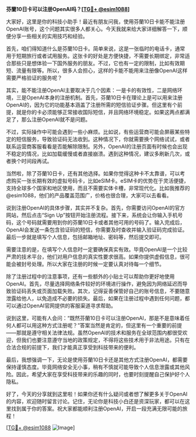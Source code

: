 **芬蘭10日卡可以注册OpenAI吗？[[TG💪+ @esim1088](https://t.me/s/esim1088)]**

大家好，这里是你的科技小助手！最近有朋友问我，使用芬蘭10日卡能不能注册OpenAI账号，这个问题其实很多人都关心。今天我就来给大家详细解答一下，顺便分享一些相关的实用技巧和经验。

首先，咱们得知道什么是芬蘭10日卡。简单来说，这是一张临时的电话卡，通常用于短期旅行或者试用服务。这张卡的好处是方便快捷，不需要长期绑定，非常适合那些只是想体验一下国外服务的朋友。不过，它也有一定的限制，比如有效期短、流量有限等。所以，很多人会担心，这样的卡能不能用来注册像OpenAI这样需要严格验证的服务呢？

其实，能不能注册OpenAI主要取决于几个因素：一是卡的有效性，二是网络环境，三是OpenAI本身的注册机制。首先，芬蘭10日卡在理论上是可以用来注册OpenAI的，因为它的功能基本涵盖了注册所需的短信验证步骤。但这里有个前提，就是你的卡必须能够正常接收国际短信，并且网络环境稳定。如果这两点都满足了，那么注册OpenAI就不是问题。

不过，实际操作中可能会遇到一些小麻烦。比如说，有些运营商可能会屏蔽某些特定的短信服务，导致验证码无法收到。这种情况下，你就需要换个网络试试，或者联系运营商客服看看是否能解除限制。另外，OpenAI的注册页面有时候也会出现不稳定的情况，比如加载缓慢或者直接崩溃。遇到这种情况，建议多刷新几次，或者换个时间段再试。

当然啦，除了芬蘭10日卡，还有其他选择。如果你觉得这种卡不太靠谱，可以考虑购买一张长期有效的虚拟号码卡，比如eSIM卡。eSIM卡的优势在于灵活便捷，支持全球多个国家和地区使用，而且不需要实体卡槽，非常现代化。比如我推荐的@esim1088，他们的产品覆盖范围广，价格也很合理，大家可以去看看。

说到注册OpenAI的具体步骤，其实并不复杂。首先，你需要访问OpenAI的官方网站，然后点击“Sign Up”按钮开始注册流程。接下来，系统会让你输入手机号码，这个号码就需要用到你的芬蘭10日卡或者其他可用的号码了。输入完成后，OpenAI会发送一条包含验证码的短信，你需要及时查收并输入验证码完成验证。最后一步就是填写个人信息，包括邮箱地址、密码等，然后提交即可。

需要注意的是，在填写个人信息时一定要确保真实有效。毕竟OpenAI是一个比较严肃的技术平台，他们对用户信息的真实性要求很高。如果你提供虚假信息，很可能会被封号处理。所以大家在注册的时候一定要认真对待每一个细节。

除了注册过程中的注意事项，还有一些额外的小贴士可以帮助你更好地使用OpenAI。首先，尽量选择网络条件较好的环境进行操作，避免因为网络延迟而导致验证码丢失或页面加载失败。其次，记得妥善保管好自己的账号信息，不要随意泄露给他人，以免造成不必要的损失。最后，如果在注册过程中遇到任何问题，都可以通过OpenAI官网提供的客服渠道寻求帮助。

说到这里，可能有人会问：“既然芬蘭10日卡可以注册OpenAI，那是不是意味着任何人都可以用这种方式注册呢？”答案当然是肯定的，但这里有一个重要的前提——那就是遵守相关法律法规。虽然OpenAI的技术和服务在全球范围内都很受欢迎，但我们也要注意遵守当地的政策规定，不得将这些技术用于非法用途。只有在合法合规的前提下，我们才能真正享受到科技带来的便利。

最后，我想强调一下，无论是使用芬蘭10日卡还是其他方式注册OpenAI，都需要保持谨慎态度。毕竟网络安全无小事，稍有不慎就可能导致个人信息泄露或其他风险。因此，希望大家在享受科技带来的乐趣的同时，也要时刻提醒自己保护好个人隐私。

好了，今天的分享就到这里啦！如果你还有什么疑问或者想了解更多关于OpenAI的内容，欢迎随时留言讨论。记住，无论你是科技小白还是资深玩家，都可以在这里找到属于你的答案。祝大家都能顺利注册OpenAI，开启一段充满无限可能的旅程！

[[TG💪+ @esim1088](https://t.me/s/esim1088) ![Image](https://i.postimg.cc/4NQfJmqS/Snipaste-2025-05-13-00-14-12.png)]